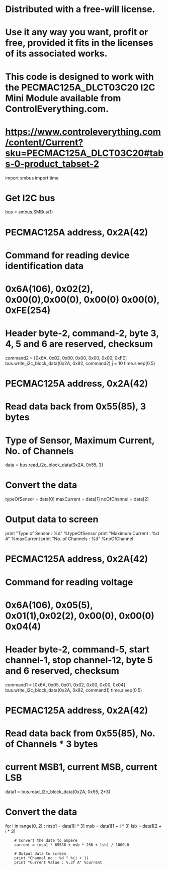 # Distributed with a free-will license.
# Use it any way you want, profit or free, provided it fits in the licenses of its associated works.
# This code is designed to work with the PECMAC125A_DLCT03C20 I2C Mini Module available from ControlEverything.com.
# https://www.controleverything.com/content/Current?sku=PECMAC125A_DLCT03C20#tabs-0-product_tabset-2

import smbus
import time

# Get I2C bus
bus = smbus.SMBus(1)

# PECMAC125A address, 0x2A(42)
# Command for reading device identification data
# 0x6A(106), 0x02(2), 0x00(0),0x00(0), 0x00(0) 0x00(0), 0xFE(254)
# Header byte-2, command-2, byte 3, 4, 5 and 6 are reserved, checksum
command2 = [0x6A, 0x02, 0x00, 0x00, 0x00, 0x00, 0xFE]
bus.write_i2c_block_data(0x2A, 0x92, command2)
j = 10
time.sleep(0.5)

# PECMAC125A address, 0x2A(42)
# Read data back from 0x55(85), 3 bytes
# Type of Sensor, Maximum Current, No. of Channels
data = bus.read_i2c_block_data(0x2A, 0x55, 3)

# Convert the data
typeOfSensor = data[0]
maxCurrent = data[1]
noOfChannel = data[2]

# Output data to screen
print "Type of Sensor : %d" %typeOfSensor
print "Maximum Current : %d A" %maxCurrent
print "No. of Channels : %d" %noOfChannel

# PECMAC125A address, 0x2A(42)
# Command for reading voltage
# 0x6A(106), 0x05(5), 0x01(1),0x02(2), 0x00(0), 0x00(0) 0x04(4)
# Header byte-2, command-5, start channel-1, stop channel-12, byte 5 and 6 reserved, checksum
command1 = [0x6A, 0x05, 0x01, 0x02, 0x00, 0x00, 0x04]
bus.write_i2c_block_data(0x2A, 0x92, command1)
time.sleep(0.5)

# PECMAC125A address, 0x2A(42)
# Read data back from 0x55(85), No. of Channels * 3 bytes
# current MSB1, current MSB, current LSB
data1 = bus.read_i2c_block_data(0x2A, 0x55, 2*3)

# Convert the data
for i in range(0, 2) :
        msb1 = data1[i * 3]
        msb = data1[1 + i * 3]
        lsb = data1[2 + i * 3]

        # Convert the data to ampere
        current = (msb1 * 65536 + msb * 256 + lsb) / 1000.0

        # Output data to screen
        print "Channel no : %d " %(i + 1)
        print "Current Value : %.3f A" %current


